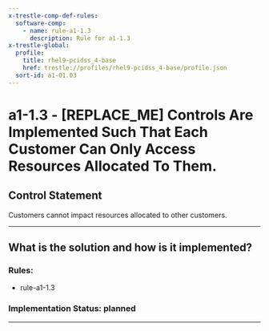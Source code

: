 ```yaml
---
x-trestle-comp-def-rules:
  software-comp:
    - name: rule-a1-1.3
      description: Rule for a1-1.3
x-trestle-global:
  profile:
    title: rhel9-pcidss_4-base
    href: trestle://profiles/rhel9-pcidss_4-base/profile.json
  sort-id: a1-01.03
---
```


# a1-1.3 - \[REPLACE_ME\] Controls Are Implemented Such That Each Customer Can Only Access Resources Allocated To Them.

## Control Statement

Customers cannot impact resources allocated to other customers.

______________________________________________________________________

## What is the solution and how is it implemented?

<!-- For implementation status enter one of: implemented, partial, planned, alternative, not-applicable -->

<!-- Note that the list of rules under ### Rules: is read-only and changes will not be captured after assembly to JSON -->

<!-- Add control implementation description here for control: a1-1.3 -->

### Rules:

  - rule-a1-1.3

### Implementation Status: planned

______________________________________________________________________
